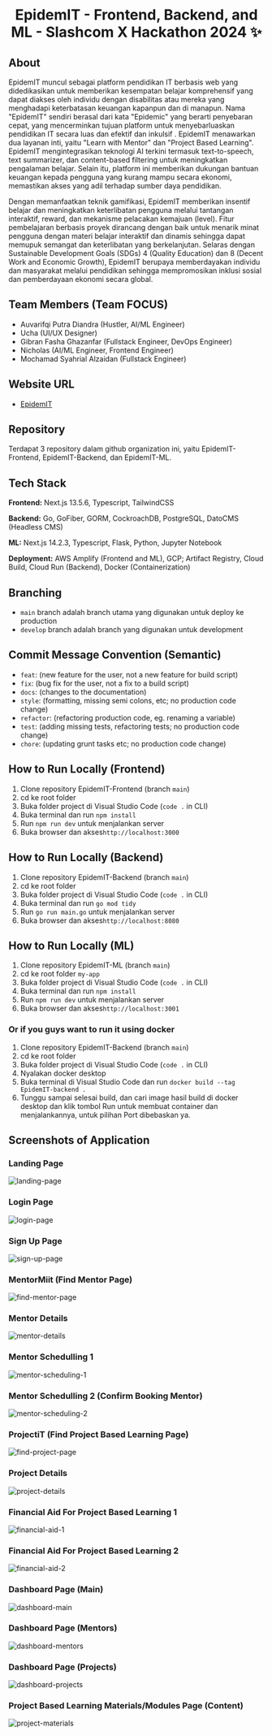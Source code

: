 # <h1 align="center"> EpidemIT - Frontend, Backend, and ML - Slashcom X Hackathon 2024 ✨ </h1>

## About

EpidemIT muncul sebagai platform pendidikan IT berbasis web yang didedikasikan untuk memberikan kesempatan belajar komprehensif yang dapat diakses oleh individu dengan disabilitas atau mereka yang menghadapi keterbatasan keuangan kapanpun dan di manapun. Nama "EpidemIT" sendiri berasal dari kata "Epidemic" yang berarti penyebaran cepat, yang mencerminkan tujuan platform untuk menyebarluaskan pendidikan IT secara luas dan efektif dan inkulsif . EpidemIT menawarkan dua layanan inti, yaitu "Learn with Mentor" dan "Project Based Learning". EpidemIT mengintegrasikan teknologi AI terkini termasuk text-to-speech, text summarizer, dan content-based filtering untuk meningkatkan pengalaman belajar. Selain itu, platform ini memberikan dukungan bantuan keuangan kepada pengguna yang kurang mampu secara ekonomi, memastikan akses yang adil terhadap sumber daya pendidikan.

Dengan memanfaatkan teknik gamifikasi, EpidemIT memberikan insentif belajar dan meningkatkan keterlibatan pengguna melalui tantangan interaktif, reward, dan mekanisme pelacakan kemajuan (level). Fitur pembelajaran berbasis proyek dirancang dengan baik untuk menarik minat pengguna dengan materi belajar interaktif dan dinamis sehingga dapat memupuk semangat dan keterlibatan yang berkelanjutan. Selaras dengan Sustainable Development Goals (SDGs) 4 (Quality Education) dan 8 (Decent Work and Economic Growth), EpidemIT berupaya memberdayakan individu dan masyarakat melalui pendidikan sehingga mempromosikan inklusi sosial dan pemberdayaan ekonomi secara global.

## Team Members (Team FOCUS)
- Auvarifqi Putra Diandra (Hustler, AI/ML Engineer)
- Ucha (UI/UX Designer)
- Gibran Fasha Ghazanfar (Fullstack Engineer, DevOps Engineer)
- Nicholas (AI/ML Engineer, Frontend Engineer)
- Mochamad Syahrial Alzaidan (Fullstack Engineer)

## Website URL
- [EpidemIT](https://main.d1iex298jj9b2k.amplifyapp.com)

## Repository
Terdapat 3 repository dalam github organization ini, yaitu EpidemIT-Frontend, EpidemIT-Backend, dan EpidemIT-ML.

## Tech Stack

**Frontend:** Next.js 13.5.6, Typescript, TailwindCSS

**Backend:** Go, GoFiber, GORM, CockroachDB, PostgreSQL, DatoCMS (Headless CMS)

**ML:** Next.js 14.2.3, Typescript, Flask, Python, Jupyter Notebook

**Deployment:** AWS Amplify (Frontend and ML), GCP; Artifact Registry, Cloud Build, Cloud Run (Backend), Docker (Containerization)

## Branching

-   `main` branch adalah branch utama yang digunakan untuk deploy ke production
-   `develop` branch adalah branch yang digunakan untuk development

## Commit Message Convention (Semantic)

-   `feat`: (new feature for the user, not a new feature for build script)
-   `fix`: (bug fix for the user, not a fix to a build script)
-   `docs`: (changes to the documentation)
-   `style`: (formatting, missing semi colons, etc; no production code change)
-   `refactor`: (refactoring production code, eg. renaming a variable)
-   `test`: (adding missing tests, refactoring tests; no production code change)
-   `chore`: (updating grunt tasks etc; no production code change)

## How to Run Locally (Frontend)

1. Clone repository EpidemIT-Frontend (branch `main`)
2. cd ke root folder
3. Buka folder project di Visual Studio Code (`code .` in CLI)
4. Buka terminal dan run `npm install`
5. Run `npm run dev` untuk menjalankan server
6. Buka browser dan akses`http://localhost:3000`

## How to Run Locally (Backend)

1. Clone repository EpidemIT-Backend (branch `main`)
2. cd ke root folder
3. Buka folder project di Visual Studio Code (`code .` in CLI)
4. Buka terminal dan run `go mod tidy`
5. Run `go run main.go` untuk menjalankan server
6. Buka browser dan akses`http://localhost:8080`
   
## How to Run Locally (ML)

1. Clone repository EpidemIT-ML (branch `main`)
2. cd ke root folder `my-app`
3. Buka folder project di Visual Studio Code (`code .` in CLI)
4. Buka terminal dan run `npm install`
5. Run `npm run dev` untuk menjalankan server
6. Buka browser dan akses`http://localhost:3001`

### Or if you guys want to run it using docker

1. Clone repository EpidemIT-Backend (branch `main`)
2. cd ke root folder
3. Buka folder project di Visual Studio Code (`code .` in CLI)
4. Nyalakan docker desktop
5. Buka terminal di Visual Studio Code dan run `docker build --tag EpidemIT-backend .`
6. Tunggu sampai selesai build, dan cari image hasil build di docker desktop dan klik tombol Run untuk membuat container dan menjalankannya, untuk pilihan Port dibebaskan ya.

## Screenshots of Application

### Landing Page

<img src="./profile/screenshots/landing.png" alt="landing-page">

### Login Page

<img src="./profile/screenshots/login.png" alt="login-page">

### Sign Up Page

<img src="./profile/screenshots/signup.png" alt="sign-up-page">

### MentorMiit (Find Mentor Page)

<img src="./profile/screenshots/mentormiit.png" alt="find-mentor-page">

### Mentor Details

<img src="./profile/screenshots/mentor-details.png" alt="mentor-details">

### Mentor Schedulling 1

<img src="./profile/screenshots/mentor-scheduling.png" alt="mentor-scheduling-1">

### Mentor Schedulling 2 (Confirm Booking Mentor)

<img src="./profile/screenshots/confirm-booking-mentor.png" alt="mentor-scheduling-2">


### ProjectiT (Find Project Based Learning Page)

<img src="./profile/screenshots/projectit.png" alt="find-project-page">

### Project Details

<img src="./profile/screenshots/project-details.png" alt="project-details">

### Financial Aid For Project Based Learning 1

<img src="./profile/screenshots/financial-aid-1.png" alt="financial-aid-1">

### Financial Aid For Project Based Learning 2

<img src="./profile/screenshots/financial-aid-2.png" alt="financial-aid-2">

### Dashboard Page (Main)

<img src="./profile/screenshots/dashboard-main.png" alt="dashboard-main">

### Dashboard Page (Mentors)

<img src="./profile/screenshots/dashboard-mentors.png" alt="dashboard-mentors">

### Dashboard Page (Projects)

<img src="./profile/screenshots/dashboard-projects.png" alt="dashboard-projects">

### Project Based Learning Materials/Modules Page (Content)

<img src="./profile/screenshots/materials.png" alt="project-materials">
